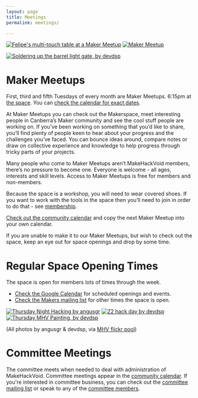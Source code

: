 ```yaml
---
layout: page
title: Meetings
permalink: meetings/

---
```


[![Felipe's multi-touch table at a Maker Meetup](http://farm6.static.flickr.com/5101/5679891188_27af8cb112_m.jpg "Felipe's multi-touch table at a Maker Meetup, by angusgr")](http://farm6.static.flickr.com/5176/5407526116_98a71fb512_b.jpg) [![Maker Meetup](http://farm6.static.flickr.com/5176/5407526116_98a71fb512_m.jpg "Maker Meetup, by angusgr")](http://farm6.static.flickr.com/5176/5407526116_98a71fb512_b.jpg)

[![Soldering up the barrel light gate, by devdsp](http://farm6.static.flickr.com/5229/5862500771_b9bcf18d4b_m.jpg "Soldering up the barrel light gate, by devdsp")](http://farm6.static.flickr.com/5229/5862500771_b9bcf18d4b_b.jpg)


Maker Meetups
============

First, third and fifth Tuesdays of every month are Maker Meetups. 6:15pm at [the space](/community/our-space).  You can [check the calendar for exact dates](https://www.google.com/calendar/embed?src=s9j75t8siijp625kfmjob13rv4%40group.calendar.google.com&ctz=Australia/Sydney). 

At Maker Meetups you can check out the Makerspace, meet interesting people in Canberra’s Maker community and see the cool stuff people are working on. If you’ve been working on something that you’d like to share, you’ll find plenty of people keen to hear about your progress and the challenges you’ve faced. You can bounce ideas around, compare notes or draw on collective experience and knowledge to help progress through tricky parts of your projects.

Many people who come to Maker Meetups aren’t MakeHackVoid members, there’s no pressure to become one. Everyone is welcome - all ages, interests and skill levels. Access to Maker Meetups is free for members and non-members.

Because the space is a workshop, you will need to wear covered shoes. If you want to work with the tools in the space then you’ll need to join in order to do that - see [membership](/community/membership).

[Check out the community calendar](https://www.google.com/calendar/embed?src=s9j75t8siijp625kfmjob13rv4%40group.calendar.google.com&ctz=Australia/Sydney) and copy the next Maker Meetup into your own calendar.

If you are unable to make it to our Maker Meetups, but wish to check out the space, keep an eye out for space openings and drop by some time. 

Regular Space Opening Times
========================

The space is open for members lots of times through the week.

* [Check the Google Calendar](https://www.google.com/calendar/embed?src=s9j75t8siijp625kfmjob13rv4%40group.calendar.google.com&ctz=Australia/Sydney) for scheduled openings and events.
* [Check the Makers mailing list](http://www.makehackvoid.com/mailman/listinfo/makers) for other times the space is open.

[![Thursday Night Hacking by angusgr](http://farm6.static.flickr.com/5104/5679299983_d4772c5298_m.jpg "Thursday Night Hacking, by angusgr")](http://farm6.static.flickr.com/5104/5679299983_d4772c5298_b.jpg) [![Z2 hack day by devdsp](http://farm6.static.flickr.com/5024/5872171138_daab3f360c_m.jpg "Z2 hack day, by devdsp")](http://farm6.static.flickr.com/5024/5872171138_daab3f360c_b.jpg) [![Thursday MHV Painting, by devdsp](http://farm7.static.flickr.com/6017/5893796762_ddd2723b9e_m.jpg "Thursday MHV Painting, by devdsp")](http://farm7.static.flickr.com/6017/5893796762_ddd2723b9e_b.jpg)

(All photos by angusgr & devdsp, via [MHV flickr pool](http://flickr.com/groups/makehackvoid/))

Committee Meetings
================

The committee meets when needed to deal with administration of MakeHackVoid. Committee meetings appear in the [community calendar](https://www.google.com/calendar/embed?src=s9j75t8siijp625kfmjob13rv4%40group.calendar.google.com&ctz=Australia/Sydney). If you're interested in committee business, you can check out the [committee mailing list](/contacts#committee-mailing-list) or speak to any of the [committee members](/contacts#committee).


